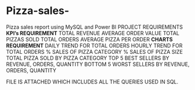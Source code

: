 # Pizza-sales-
Pizza sales report using MySQL and Power BI
PROJECT REQUIREMENTS
**KPI’s REQUIREMENT**
 TOTAL REVENUE
 AVERAGE ORDER VALUE
 TOTAL PIZZAS SOLD
 TOTAL ORDERS
 AVERAGE PIZZA PER ORDER
 **CHARTS REQUIREMENT**
 DAILY TREND FOR TOTAL ORDERS
 HOURLY TREND FOR TOTAL ORDERS
 % SALES OF PIZZA CATEGORY
 % SALES OF PIZZA SIZE
 TOTAL PIZZA SOLD BY PIZZA CATEGORY
 TOP 5 BEST SELLERS BY REVENUE, ORDERS, QUANTITY
 BOTTOM 5 WORST SELLERS BY REVENUE, ORDERS, QUANTITY

FILE IS ATTACHED WHICH INCLUDES ALL THE QUERIES USED IN SQL.

